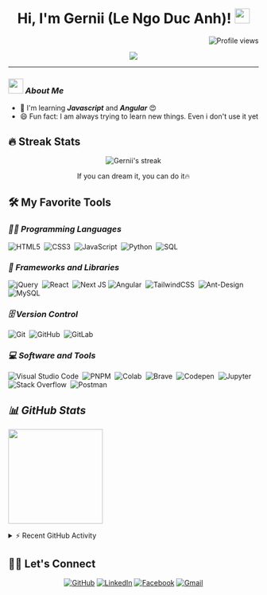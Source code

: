 

<h1 align="center">
Hi, I'm Gernii (Le Ngo Duc Anh)!
  <img src="https://media.giphy.com/media/hvRJCLFzcasrR4ia7z/giphy.gif" width="30"></h1>
  <a href="https://github.com/Gernii/Gernii/"><img src="https://gpvc.arturio.dev/Gernii" alt="Profile views" align='right'/> </a> 
<br/>

<!-- Typing SVG by DenverCoder1 - https://github.com/DenverCoder1/readme-typing-svg -->
<p align="center">
<img src="https://readme-typing-svg.herokuapp.com?color=%23FD428D&duration=4000&center=true&vCenter=true&lines=FE+%7C+AI+Developer;Always+learning+new+things">
</p>
<hr/>

### <img src="./images/stats.gif" width="30px"> ***About Me***

* 🌱 I'm learning ***Javascript*** and ***Angular*** 😍
* 😄 Fun fact: I am always trying to learn new things. Even i don't use it yet

## 🔥 Streak Stats

<!-- GitHub Readme Streak Stats - https://github.com/DenverCoder1/github-readme-streak-stats -->
<p align="center">
    <img  alt="Gernii's streak" src="http://github-readme-streak-stats.herokuapp.com?user=Gernii&theme=radical&hide_border=true&date_format=M%20j%5B%2C%20Y%5D"/>
  <p align="center"> If you can dream it, you can do it🔥 </p>
</p>

## 🛠️ My Favorite Tools
### ***👨‍💻 Programming Languages***
![HTML5](https://img.shields.io/badge/html5-%23E34F26.svg?style=flat&logo=html5&logoColor=white)&nbsp;
![CSS3](https://img.shields.io/badge/css3-%231572B6.svg?style=flat&logo=css3&logoColor=white)&nbsp;
![JavaScript](https://img.shields.io/badge/javascript-%23323330.svg?style=flat&logo=javascript&logoColor=%23F7DF1E)&nbsp;
![Python](https://img.shields.io/badge/Python%20-%2314354C.svg?logo=python&logoColor=white)&nbsp;
![SQL](https://img.shields.io/badge/SQL%20-%23025E8C.svg?logo=amazon-dynamodb&logoColor=white)&nbsp;

### ***🧰 Frameworks and Libraries***
![jQuery](https://img.shields.io/badge/jquery-%230769AD.svg?style=flat&logo=jquery&logoColor=white)&nbsp;
![React](https://img.shields.io/badge/react-%2320232a.svg?style=flat&logo=react&logoColor=%2361DAFB)&nbsp;
![Next JS](https://img.shields.io/badge/Next-black?style=flat&logo=next.js&logoColor=white)
![Angular](https://img.shields.io/badge/angular-%23DD0031.svg?style=flat&logo=angular&logoColor=white)&nbsp;
![TailwindCSS](https://img.shields.io/badge/tailwindcss-%2338B2AC.svg?style=flat&logo=tailwind-css&logoColor=white)&nbsp;
![Ant-Design](https://img.shields.io/badge/-AntDesign-%230170FE?style=flat&logo=ant-design&logoColor=white)&nbsp;
![MySQL](https://img.shields.io/badge/mysql-%2300f.svg?style=flat&logo=mysql&logoColor=white)
### ***🗄️ Version Control***
![Git](https://img.shields.io/badge/git-%23F05033.svg?style=flate&logo=git&logoColor=white)&nbsp;
![GitHub](https://img.shields.io/badge/github-%23121011.svg?style=flat&logo=github&logoColor=white)&nbsp;
![GitLab](https://img.shields.io/badge/gitlab-%23181717.svg?style=flat&logo=gitlab&logoColor=white)&nbsp;

### ***💻 Software and Tools***
![Visual Studio Code](https://img.shields.io/badge/Visual%20Studio%20Code-0078d7.svg?style=flat&logo=visual-studio-code&logoColor=white)&nbsp;
![PNPM](https://img.shields.io/badge/-PNPM-05122A?style=flat&logo=pnpm)&nbsp;
![Colab](https://img.shields.io/badge/Colab-00b56a.svg?logo=google-colab&logoColor=white)&nbsp;
![Brave](https://img.shields.io/badge/-Brave-FB542B?logo=brave&logoColor=white)&nbsp;
![Codepen](https://img.shields.io/badge/Codepen-000000.svg?logo=codepen&logoColor=white)&nbsp;
![Jupyter](https://img.shields.io/badge/Jupyter%20-%23F37626.svg?logo=Jupyter&logoColor=white)&nbsp;
![Stack Overflow](https://img.shields.io/badge/-Stack%20Overflow-FE7A16?logo=stack-overflow&logoColor=white)&nbsp;
![Postman](https://img.shields.io/badge/Postman-FF6C37?logo=postman&logoColor=white)&nbsp;


## ***📊 GitHub Stats***

<p align="left">
  <img height="190em" src="https://github-readme-stats-eight-theta.vercel.app/api?username=Gernii&show_icons=true&count_private=true&theme=radical&hide_border=true&bg_color=1F222E&title_color=F85D7F&icon_color=F8D866"/>
<br>

</p>

<details>
  <summary>⚡ Recent GitHub Activity</summary>
  <br>
   <img alt="Gernii's Activity Graph" src="https://activity-graph.herokuapp.com/graph?username=Gernii&bg_color=141321&color=F7D747&line=FD428D&point=7C7B82&hide_border=true&custom_title=Gernii's%20Contribution%20Graph" />
  <br/>
</details>

## 🙋‍♀️ Let's Connect
<p align="center">
	<a href="https://github.com/Gernii" target="_blank"><img src="https://img.icons8.com/bubbles/50/000000/github.png" alt="GitHub"/></a>
	<a href="https://www.linkedin.com/in/gernii/" target="_blank"><img src="https://img.icons8.com/bubbles/50/000000/linkedin.png" alt="LinkedIn"/></a>
	<a href="https://www.facebook.com/yashitanamdeo/" target="_blank"><img src="https://img.icons8.com/bubbles/50/000000/facebook-new.png" alt="Facebook"/></a>
	<a href="mailto:anhducngole2001@gmail.com" target="_blank"><img src="https://img.icons8.com/bubbles/50/000000/gmail.png" alt="Gmail"/></a>
</p>
